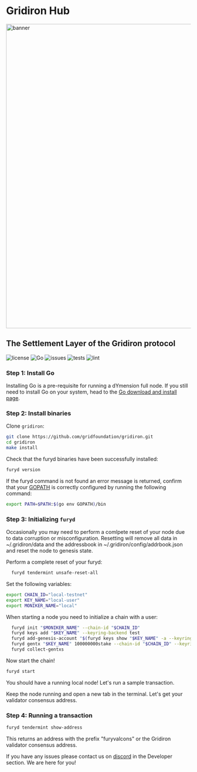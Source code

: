 # Gridiron Hub

<img src="docs/gridiron.png" alt="banner" width="830"/>

## The Settlement Layer of the Gridiron protocol

![license](https://img.shields.io/github/license/gridfoundation/gridiron)
![Go](https://img.shields.io/badge/go-1.18-blue.svg)
![issues](https://img.shields.io/github/issues/gridfoundation/gridiron)
![tests](https://github.com/gridfoundation/furyint/actions/workflows/test.yml/badge.svg?branch=main)
![lint](https://github.com/gridfoundation/furyint/actions/workflows/lint.yml/badge.svg?branch=main)

### Step 1: Install Go

Installing Go is a pre-requisite for running a dYmension full node. If you still need to install Go on your system, head to the [Go download and install page](https://go.dev/doc/install).

### Step 2: Install binaries

Clone `gridiron`:

```sh
git clone https://github.com/gridfoundation/gridiron.git
cd gridiron
make install
```

Check that the furyd binaries have been successfully installed:

```sh
furyd version
```

If the furyd command is not found an error message is returned, confirm that your [GOPATH](https://go.dev/doc/gopath_code#GOPATH) is correctly configured by running the following command:

```sh
export PATH=$PATH:$(go env GOPATH)/bin
```

### Step 3: Initializing `furyd`

Occasionally you may need to perform a comlpete reset of your node due to data corruption or misconfiguration. Resetting will remove all data in ~/.gridiron/data and the addressbook in ~/.gridiron/config/addrbook.json and reset the node to genesis state.

Perform a complete reset of your furyd:

```sh
  furyd tendermint unsafe-reset-all
```

Set the following variables:

```sh
export CHAIN_ID="local-testnet"
export KEY_NAME="local-user"
export MONIKER_NAME="local"
```

When starting a node you need to initialize a chain with a user:

```sh
  furyd init "$MONIKER_NAME" --chain-id "$CHAIN_ID"
  furyd keys add "$KEY_NAME" --keyring-backend test
  furyd add-genesis-account "$(furyd keys show "$KEY_NAME" -a --keyring-backend test)" 100000000000stake
  furyd gentx "$KEY_NAME" 100000000stake --chain-id "$CHAIN_ID" --keyring-backend test
  furyd collect-gentxs
```

Now start the chain!

```sh
furyd start
```

You should have a running local node! Let's run a sample transaction.

Keep the node running and open a new tab in the terminal. Let's get your validator consensus address.

### Step 4: Running a transaction

```sh
furyd tendermint show-address
```

This returns an address with the prefix "furyvalcons" or the Gridiron validator consensus address.

If you have any issues please contact us on [discord](http://discord.gg/gridiron) in the Developer section. We are here for you!
